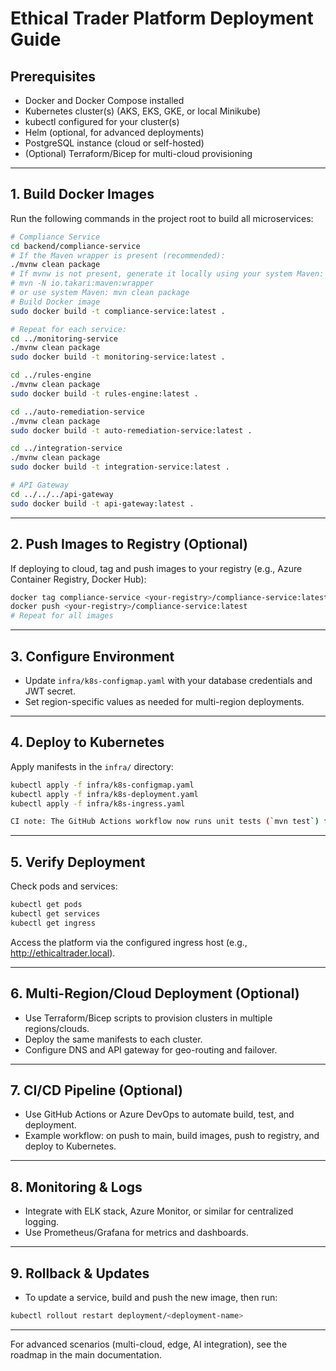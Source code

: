 # Ethical Trader Platform Deployment Guide

## Prerequisites
- Docker and Docker Compose installed
- Kubernetes cluster(s) (AKS, EKS, GKE, or local Minikube)
- kubectl configured for your cluster(s)
- Helm (optional, for advanced deployments)
- PostgreSQL instance (cloud or self-hosted)
- (Optional) Terraform/Bicep for multi-cloud provisioning

---

## 1. Build Docker Images

Run the following commands in the project root to build all microservices:

```sh
# Compliance Service
cd backend/compliance-service
# If the Maven wrapper is present (recommended):
./mvnw clean package
# If mvnw is not present, generate it locally using your system Maven:
# mvn -N io.takari:maven:wrapper
# or use system Maven: mvn clean package
# Build Docker image
sudo docker build -t compliance-service:latest .

# Repeat for each service:
cd ../monitoring-service
./mvnw clean package
sudo docker build -t monitoring-service:latest .

cd ../rules-engine
./mvnw clean package
sudo docker build -t rules-engine:latest .

cd ../auto-remediation-service
./mvnw clean package
sudo docker build -t auto-remediation-service:latest .

cd ../integration-service
./mvnw clean package
sudo docker build -t integration-service:latest .

# API Gateway
cd ../../../api-gateway
sudo docker build -t api-gateway:latest .
```

---

## 2. Push Images to Registry (Optional)

If deploying to cloud, tag and push images to your registry (e.g., Azure Container Registry, Docker Hub):

```sh
docker tag compliance-service <your-registry>/compliance-service:latest
docker push <your-registry>/compliance-service:latest
# Repeat for all images
```

---

## 3. Configure Environment

- Update `infra/k8s-configmap.yaml` with your database credentials and JWT secret.
- Set region-specific values as needed for multi-region deployments.

---

## 4. Deploy to Kubernetes

Apply manifests in the `infra/` directory:

```sh
kubectl apply -f infra/k8s-configmap.yaml
kubectl apply -f infra/k8s-deployment.yaml
kubectl apply -f infra/k8s-ingress.yaml

CI note: The GitHub Actions workflow now runs unit tests (`mvn test`) for each backend service before packaging. The workflow prefers the repository `mvnw` wrapper when present; if the wrapper is missing it falls back to the system `mvn`. To ensure consistent builds across contributors and CI, generate and commit the Maven wrapper locally (run `mvn -N io.takari:maven:wrapper`) and commit the resulting `.mvn/wrapper/maven-wrapper.jar` and wrapper scripts.
```

---

## 5. Verify Deployment

Check pods and services:

```sh
kubectl get pods
kubectl get services
kubectl get ingress
```

Access the platform via the configured ingress host (e.g., http://ethicaltrader.local).

---

## 6. Multi-Region/Cloud Deployment (Optional)

- Use Terraform/Bicep scripts to provision clusters in multiple regions/clouds.
- Deploy the same manifests to each cluster.
- Configure DNS and API gateway for geo-routing and failover.

---

## 7. CI/CD Pipeline (Optional)

- Use GitHub Actions or Azure DevOps to automate build, test, and deployment.
- Example workflow: on push to main, build images, push to registry, and deploy to Kubernetes.

---

## 8. Monitoring & Logs

- Integrate with ELK stack, Azure Monitor, or similar for centralized logging.
- Use Prometheus/Grafana for metrics and dashboards.

---

## 9. Rollback & Updates

- To update a service, build and push the new image, then run:

```sh
kubectl rollout restart deployment/<deployment-name>
```

---

For advanced scenarios (multi-cloud, edge, AI integration), see the roadmap in the main documentation.
